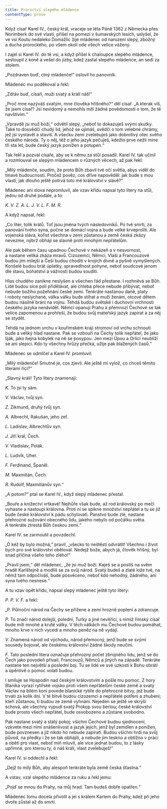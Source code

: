```yaml
---
title: Proroctví slepého mládence
contentType: prose
---
```


<section>

Když císař Karel IV., český král, vraceje se léta Páně 1362 z Německa přes Norimberk do své vlasti, přišel na pomezí v šumavských lesích, uslyšel, že ve vsi Koutu nedaleko Domažlic žije mládenec od narození slepý, zbožný a ducha prorockého, po všem okolí ode všech velice vážený.

I zajel si Karel IV. do té vsi, a když přišel k chaloupce slepého mládence, sestoupil z koně a vešel do jizby, kdež zastal slepého mládence, an sedí za stolem.

„Pozdraven buď, ctný mládenče!“ oslovil ho panovník.

Mládenec mu poděkoval a řekl:

„Zdráv buď, císaři, muži svatý a králi náš!“

„Proč mne nazýváš svatým, mne člověka hříšného?“ děl císař. „A kterak víš, že jsem císař? Jsi nevidomý a nemohls míti žádné povědomosti o tom, že tě navštívím.“

„Vpravdě jsi muž boží,“ odvětil slepý, „neboť to dokazuješ svými skutky. Také to dosvědčí chudý lid, jehož se ujímáš, svědčí o tom velebné chrámy, jež jsi vystavěl a stavíš. A všecku zemi zvelebuješ jako dobrotivý otec svého českého národa. Ty o něj, též o jeho jazyk pečuješ, kdežto prve nežli mine tři sta let, bude český jazyk ponížen a potupen.“

Tak řekl a pozval císaře, aby se k němu za stůl posadil. Karel IV. tak učinil a rozmlouval se slepým mládencem o různých věcech, až pak řekl:

„Milý mládenče, soudím, že proto Bůh zbavil tvé oči světla, abys viděl do tmavé budoucnosti. Pročež pověz, cos dříve napověděl: jak bude s mou vlastí, jak dlouho ještě potrvá toto mé království v slávě?“

Mládenec ani slova nepromluvil, ale vzav křídu napsal tyto litery na stůl, jednu od druhé podále, a to:

_K. V. Z. A. L. J. V. L. F. M. R._

A když napsal, řekl:

„Co liter, tolik králů. Toť jsou jména tvých následovníků. Po tvé smrti, za panování tvého syna, počne se domácí vojna a bude velké krveprolití. Ale vojenská sláva, kořist všechna v zemi zůstanou a země česká zkázy nevezme, nýbrž obhájí se slavně proti mnohým nepřátelům.

Ale pak během času upadnou Čechové v nekázeň a v nesvornost, a nastane veliká zkáza mravů. Cizozemci, Němci, Vlaši a Francouzové budou jim milejší a Češi budou choditi v krojích divně a pyšně vymyšlených. Konšelé budou brát úplatky, spravedlnost pohyne, neboť soudcové jenom dle stavu, bohatství a vážnosti budou souditi.

Hlas chudého zanikne neslyšen a všechen řád přestane. I rozhněvá se Bůh. Lidé budou sice polí přidělávat, ale chleba přece nebude přibývat, neboť nebude božího požehnání české zemi. Tenkráte nastanou daně, platy i roboty neslýchané, válka válku bude stíhat a muži ženám, otcové dětem budou násilně bráni na vojnu. Tehdá budou světské i duchovní vrchnosti českého jazyka nenávidět. Němci opanují Prahu a přemnozí Čechové se tak velice zapomenou a prohřeší, že budou svůj mateřský jazyk zapírat a za něj se stydět.

Tehdá na jednom vrchu v kouřimském kraji stromoví od vrchu schnouti bude a veliký hlad nastane. Pak se vzbouří na Čechy tolik nepřátel, že jako liják, jako hejna kobylek na ně se posypou. Jen mezi Úpou a Orlicí neublíží se ani slepici. Kdo ty všechny hrůzy přečká, užije pak blažených časů.“

Mládenec se odmlčel a Karel IV. promluvil:

„Milý mládenče! Smutné je, cos zjevil. Ale ještě mi vylož, co chceš těmito literami říci?“

„Slavný králi! Tyto litery znamenají:

_K._ To jsi ty sám.

_V._ Václav, tvůj syn.

_Z._ Zikmund, druhý tvůj syn.

_A._ Albrecht, Rakušan, jeho zeť.

_L._ Ladislav, Albrechtův syn.

_J._ Jiří král, Čech.

_V._ Vladislav, Polák.

_L._ Ludvík, Uher.

_F._ Ferdinand, Španěl.

_M._ Maxmilián, Čech.

_R._ Rudolf, Maxmiliánův syn.“

</section>

<section>

„A potom?“ ptal se Karel IV., když slepý mládenec přestal.

„Bouře a knížectví vrtkavé! Nejhůře však bude, až rod královský po meči vyhasne a nastoupí královna. Proti ní se spikne množství nepřátel a tu se již bude české království k pádu schylovati. Panstvo bude zlé, nastane přehrozné sužování obecného lidu, jakého nebylo od počátku světa. A tenkráte ztrestá Bůh českou zemi.“

Karel IV. se zarmoutil a povzdechl.

„Ó kéž by bylo možná,“ pravil, „všecko to neštěstí odvrátit! Všechno i život bych pro své království obětoval. Nedejž bože, abych já, člověk hříšný, byl snad příčina všeho toho zlého!“

„Pravil jsem,“ děl mládenec, „že jsi muž boží. Kaješ se a postíš na svém hradě Karlštejně a modlíš se za svůj národ. Svatý budeš a zlaté lože tvé, na němž tam odpočíváš, bude posvěceno, neboť kdo nehodný, žádného, ani syna tvého nesnese.“

A tu vzav opět křídu, napsal slepý mládenec ještě tyto litery:

_P. P. V. F._ a řekl:

„P. Půlnoční národ na Čechy se přižene a zemi hrozně poplení a zdrancuje.

_P._ To značí národ dolejší, polední, Turky a jiné nevěřící, s nimiž římský císař bude míti mnohé a kruté války. V těch válkách mu Čechové budou pomáhat, mnoho krve v nich vycedí a mnoho peněz na ně vydají.

_V._ Znamená národ od východu, národ přemocný, jenž bude se svými sousedy bojovat, ale českému království žádné škody neučiní.

_F._ Tato poslední litera označuje přehrozný počet zbrojného lidu, jenž se do Čech jako povodeň přivalí, Francouzů, Němců a jiných na západě. Tenkráte nastane ten největší a poslední boj. Tu se lidé ve své úzkosti k Bohu obrátí a úpěnlivě o pomoc volati budou.

I smiluje se Hospodin nad českým královstvím a pošle mu pomoc. Z hory Blaníka vyrazí rytířské vojsko proti všem nepřátelům české země a svatý Václav na bílém koni povede blanické rytíře do přehrozné bitvy, jež bude trvati za kolik dní. V té bitvě budou cizozemci a nepřátelé potřeni a zhubeni; kteří zůstanou, ti budou ze země vyhnáni. Nejeden se ještě ve skrýši schová, ale všechny vypudí svatý Prokop svou berlou; české království bude prosto všech nepřátel, bude osvobozeno a zůstane svobodno.

Pak nastane svatý a stálý pokoj; všichni Čechové budou sjednoceni, vzkvete mezi nimi snášenlivost a jazyk jejich, jenž byl zemdlen a ponížen, bude povznesen a již nikdo ho nebude zapírati. Budou všichni hrdi na svůj původ, na předky i že se tak obhájili, a nebude jim teskno a obtížno v práci a oběti pro vlast, neboť míň mluvit, ale více jednat budou, to z lásky upřímné, pro kterou ty, ó náš králi, vlast zvelebuješ!“

Karel IV. si oddechl a řekl:

„Dejž to milý Bůh, aby alespoň tenkráte byla země česká šťastna.“

A vstav, vzal slepého mládence za ruku a řekl jemu:

„Pojď se mnou do Prahy, na můj hrad. Tam budeš dobře opatřen.“

Mládenec tomu docela přivolil a jel s králem Karlem do Prahy, kdež při jeho dvoře zůstal až do smrti.

</section>
